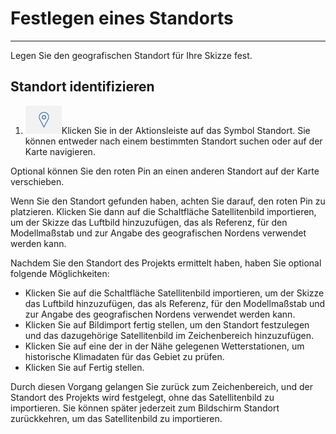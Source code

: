 

# Festlegen eines Standorts

---

Legen Sie den geografischen Standort für Ihre Skizze fest.

## Standort identifizieren

1. ![](Images/GUID-45268F36-37CA-468C-B326-9DB28FFA5534-low.png)Klicken Sie in der Aktionsleiste auf das Symbol Standort. Sie können entweder nach einem bestimmten Standort suchen oder auf der Karte navigieren.

Optional können Sie den roten Pin an einen anderen Standort auf der Karte verschieben.

Wenn Sie den Standort gefunden haben, achten Sie darauf, den roten Pin zu platzieren. Klicken Sie dann auf die Schaltfläche Satellitenbild importieren, um der Skizze das Luftbild hinzuzufügen, das als Referenz, für den Modellmaßstab und zur Angabe des geografischen Nordens verwendet werden kann.

Nachdem Sie den Standort des Projekts ermittelt haben, haben Sie optional folgende Möglichkeiten:

* Klicken Sie auf die Schaltfläche Satellitenbild importieren, um der Skizze das Luftbild hinzuzufügen, das als Referenz, für den Modellmaßstab und zur Angabe des geografischen Nordens verwendet werden kann.
* Klicken Sie auf Bildimport fertig stellen, um den Standort festzulegen und das dazugehörige Satellitenbild im Zeichenbereich hinzuzufügen.
* Klicken Sie auf eine der in der Nähe gelegenen Wetterstationen, um historische Klimadaten für das Gebiet zu prüfen.
* Klicken Sie auf Fertig stellen.

Durch diesen Vorgang gelangen Sie zurück zum Zeichenbereich, und der Standort des Projekts wird festgelegt, ohne das Satellitenbild zu importieren. Sie können später jederzeit zum Bildschirm Standort zurückkehren, um das Satellitenbild zu importieren.

